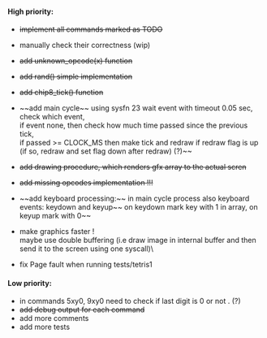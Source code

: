 #### High priority:
- ~~implement all commands marked as TODO~~
- manually check their correctness (wip)
- ~~add unknown_opcode(x) function~~
- ~~add rand() simple implementation~~
- ~~add chip8_tick() function~~
- ~~add main cycle\~~
  using sysfn 23 wait event with timeout 0.05 sec,\
  check which event,\
  if event none, then check how much time passed since the previous tick,\
  if passed >= CLOCK_MS then make tick and redraw if redraw flag is up (if so, redraw and set flag down after redraw) (?)~~
- ~~add drawing procedure, which renders gfx array to the actual scren~~
- ~~add missing opcodes implementation !!!~~
- ~~add keyboard processing:\~~
  in main cycle process also keyboard events: keydown and keyup\~~
  on keydown mark key with 1 in array, on keyup mark with 0\~~

- make graphics faster !\
  maybe use double buffering (i.e draw image in internal buffer and then send it to the screen using one syscall)\

- fix Page fault when running tests/tetris1


#### Low priority:
- in commands 5xy0, 9xy0 need to check if last digit is 0 or not . (?)
- ~~add debug output for each command~~
- add more comments
- add more tests
